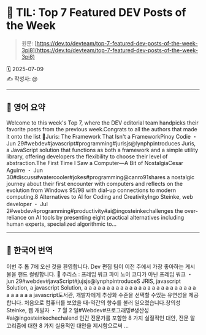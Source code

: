 # 📌 TIL: Top 7 Featured DEV Posts of the Week

> 원문: [https://dev.to/devteam/top-7-featured-dev-posts-of-the-week-3pi8](https://dev.to/devteam/top-7-featured-dev-posts-of-the-week-3pi8)

🗓 2025-07-09  
✍️ 작성자: @

---

## 🔹 영어 요약

Welcome to this week's Top 7, where the DEV editorial team handpicks their favorite posts from the previous week.Congrats to all the authors that made it onto the list 👏Juris: The Framework That Isn't a FrameworkPinoy Codie ・ Jun 29#webdev#javascript#programming#jurisjs@lynphpintroduces Juris, a JavaScript solution that functions as both a framework and a simple utility library, offering developers the flexibility to choose their level of abstraction.The First Time I Saw a Computer—A Bit of NostalgiaCesar Aguirre ・ Jun 30#discuss#watercooler#jokes#programming@canro91shares a nostalgic journey about their first encounter with computers and reflects on the evolution from Windows 95/98 with dial-up connections to modern computing.8 Alternatives to AI for Coding and CreativityIngo Steinke, web developer ・ Jul 2#webdev#programming#productivity#ai@ingosteinkechallenges the over-reliance on AI tools by presenting eight practical alternatives including human experts, specialized algorithmic to...

---

## 🔸 한국어 번역

이번 주 톱 7에 오신 것을 환영합니다. Dev 편집 팀이 이전 주에서 가장 좋아하는 게시물을 핸드 컬링합니다. 👏 주리스 : 프레임 워크 파이 노이 코디가 아닌 프레임 워크 ・ jun 29#webdev#javaScript#jujsjs@lynphpintroduceS JRIS, javascript Solution, a javascript Solution, a a a a a a a a a a a a a a a a a a a a a a a a a a a a a a a javascript도서관, 개발자에게 추상화 수준을 선택할 수있는 유연성을 제공합니다. 처음으로 컴퓨터를 보았을 때-약간의 향수를 불러 일으켰습니다.창의성 Steinke, 웹 개발자 ・ 7 월 2 일#Webdev#프로그래밍#생산성#ai@ingosteinkechechalend 인간 전문가를 포함한 8 가지 실질적인 대안, 전문 알고리즘에 대한 8 가지 실용적인 대안을 제시함으로써 ...
